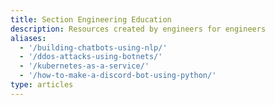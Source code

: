 ```yaml
---
title: Section Engineering Education
description: Resources created by engineers for engineers
aliases:
  - '/building-chatbots-using-nlp/'
  - '/ddos-attacks-using-botnets/'
  - '/kubernetes-as-a-service/'
  - '/how-to-make-a-discord-bot-using-python/'
type: articles
---
```

